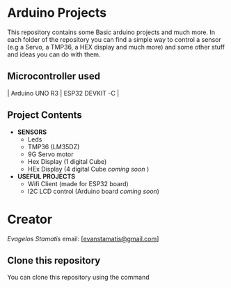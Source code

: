 
# Arduino Projects 
This repository contains some Basic arduino projects and much more.
In each folder of the repository you can find a simple way to control 
a sensor (e.g a Servo, a TMP36, a HEX display and much more) and some
other stuff and ideas you can do with them. 

## Microcontroller used
| Arduino UNO R3 | ESP32 DEVKIT -C |

## Project Contents
- **SENSORS**
    - Leds
    - TMP36 (LM35DZ)
    - 9G Servo motor 
    - Hex Display (1 digital Cube)
    - HEx Display (4 digital Cube _coming soon_ )
- **USEFUL PROJECTS**
    - Wifi Client (made for ESP32 board)
    - I2C LCD control (Arduino board _coming soon_)

# Creator 
*Evagelos Stamatis* email: [evanstamatis@gmail.com]

## Clone this repository
You can clone this repository using the command 
``` git clone https://github.com/VaggStamatis/ArduinoProjects.git
```
